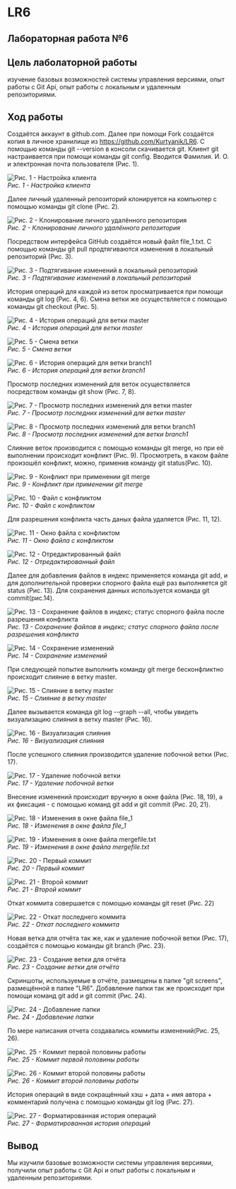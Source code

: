 # LR6

## **Лабораторная работа №6**

## Цель лаболаторной работы

изучение базовых возможностей системы управления версиями, опыт работы с Git Api, опыт работы с локальным и удаленным репозиториями.

## Ход работы

Создаётся аккаунт в github.com. Далее при помощи Fork создаётся копия в личное хранилище из https://github.com/Kurtyanik/LR6. С помощью команды git --version в консоли скачивается git. Клиент git настраивается при помощи команды git config. Вводится Фамилия. И. О. и электронная почта пользователя (Рис. 1).

![Рис. 1 - Настройка клиента](./git%20screens/imya%20i%20pochta.png)  
*Рис. 1 - Настройка клиента*

Далее личный удаленный репозиторий клонируется на компьютер с помощью команды git clone (Рис. 2).

![Рис. 2 - Клонирование личного удалённого репозитория](./git%20screens/git%20clone%201.png)  
*Рис. 2 - Клонирование личного удалённого репозитория*

Посредством интерфейса GitHub создаётся новый файл file_1.txt. С помощью команды git pull продтягиваются изменения в локальный репозиторий (Рис. 3).

![Рис. 3 - Подтягивание изменений в локальный репозиторий](./git%20screens/git%20pull%20(iz%20interneta%20d%20komp).png)  
*Рис. 3 - Подтягивание изменений в локальный репозиторий*

История операций для каждой из веток просматривается при помощи команды git log (Рис. 4, 6). Смена ветки же осуществляется с помощью команды git checkout (Рис. 5).

![Рис. 4 - История операций для ветки master](./git%20screens/git%20log%20master.png)  
*Рис. 4 - История операций для ветки master*

![Рис. 5 - Смена ветки](./git%20screens/smena%20vetki.png)  
*Рис. 5 - Смена ветки*

![Рис. 6 - История операций для ветки branch1](./git%20screens/git%20log%20branch1.png)  
*Рис. 6 - История операций для ветки branch1*

Просмотр последних изменений для веток осуществляется посредством команды git show (Рис. 7, 8).

![Рис. 7 - Просмотр последних изменений для ветки master](./git%20screens/git%20show%20master.png)  
*Рис. 7 - Просмотр последних изменений для ветки master*

![Рис. 8 - Просмотр последних изменений для ветки branch1](./git%20screens/git%20show%20branch%201.png)  
*Рис. 8 - Просмотр последних изменений для ветки branch1*

Слияние веток производится с помощью команды git merge, но при её выполнении происходит конфликт (Рис. 9). Просмотреть, в каком файле произошёл конфликт, можно, применив команду git status(Рис. 10).

![Рис. 9 - Конфликт при применении git merge](./git%20screens/1st%20try%20of%20merge%20error.png)  
*Рис. 9 - Конфликт при применении git merge*

![Рис. 10 - Файл с конфликтом](./git%20screens/git%20status%20(merge).png)  
*Рис. 10 - Файл с конфликтом*

Для разрешения конфликта часть даных файла удаляется (Рис. 11, 12). 

![Рис. 11 - Окно файла с конфликтом](./git%20screens/text%20file.png)  
*Рис. 11 - Окно файла с конфликтом*

![Рис. 12 - Отредактированный файл](./git%20screens/file%20without%20conflicts.png)  
*Рис. 12 - Отредактированный файл*

Далее для добавления файлов в индекс применяется команда git add, и для дополнительной проверки спорного файла ещё раз выполняется git status (Рис. 13). Для сохранения данных используется команда git commit(рис.14).

![Рис. 13 - Сохранение файлов в индекс; статус спорного файла после разрешения конфликта](./git%20screens/add+status.png)  
*Рис. 13 - Сохранение файлов в индекс; статус спорного файла после разрешения конфликта*

![Рис. 14 - Сохранение изменений](./git%20screens/commit%20for%20merge.png)  
*Рис. 14 - Сохранение изменений*

При следующей попытке выполнить команду git merge бесконфликтно происходит слияние в ветку master.

![Рис. 15 - Слияние в ветку master](./git%20screens/merge.png)  
*Рис. 15 - Слияние в ветку master*

Далее вызывается команда git log --graph --all, чтобы увидеть визуализацию слияния в ветку master (Рис. 16).

![Рис. 16 - Визуализация слияния](./git%20screens/graph.png)  
*Рис. 16 - Визуализация слияния*

После успешного слияния производится удаление побочной ветки (Рис. 17).

![Рис. 17 - Удаление побочной ветки](./git%20screens/deleted%20branch1.png)  
*Рис. 17 - Удаление побочной ветки*<br> 

Внесение изменений происходит вручную в окне файла (Рис. 18, 19), а их фиксация - с помощью команд git add и git commit (Рис. 20, 21).

![Рис. 18 - Изменения в окне файла file_1](./git%20screens/file_1%20modifyed.png)  
*Рис. 18 - Изменения в окне файла file_1*

![Рис. 19 - Изменения в окне файла mergefile.txt](./git%20screens/mergefile%20modified.png)  
*Рис. 19 - Изменения в окне файла mergefile.txt*

![Рис. 20 - Первый коммит](./git%20screens/add+1commit.png)  
*Рис. 20 - Первый коммит*

![Рис. 21 - Второй коммит](./git%20screens/add+2commit.png)  
*Рис. 21 - Второй коммит*

Откат коммита совершается с помощью команды git reset (Рис. 22)

![Рис. 22 - Откат последнего коммита](./git%20screens/откат%20коммита.png)  
*Рис. 22 - Откат последнего коммита*

Новая ветка для отчёта так же, как и удаление побочной ветки (Рис. 17), создаётся с помощью команды git branch (Рис. 23).

![Рис. 23 - Создание ветки для отчёта](./git%20screens/creation%20of%20branch2.png)  
*Рис. 23 - Создание ветки для отчёта*

Скриншоты, используемые в отчёте, размещены в папке "git screens", размещённой в папке "LR6". Добавление папки так же происходит при помощи команд git add и git commit (Рис. 24).

![Рис. 24 - Добавление папки](./git%20screens/screens%20added.png)  
*Рис. 24 - Добавление папки*

По мере написания отчета создавались коммиты изменений(Рис. 25, 26).

![Рис. 25 - Коммит первой половины работы](./git%20screens/half.png)  
*Рис. 25 - Коммит первой половины работы*

![Рис. 26 - Коммит второй половины работы](./git%20screens/whole.png)  
*Рис. 26 - Коммит второй половины работы*

История операций в виде сокращённый хэш + дата + имя автора + комментарий получена с помощью команды git log (Рис. 27).

![Рис. 27 - Форматированная история операций](./git%20screens/history.png)  
*Рис. 27 - Форматированная история операций*

## Вывод

Мы изучили базовые возможности системы управления версиями, получили опыт работы с Git Api и опыт работы с локальным и удаленным репозиториями.
